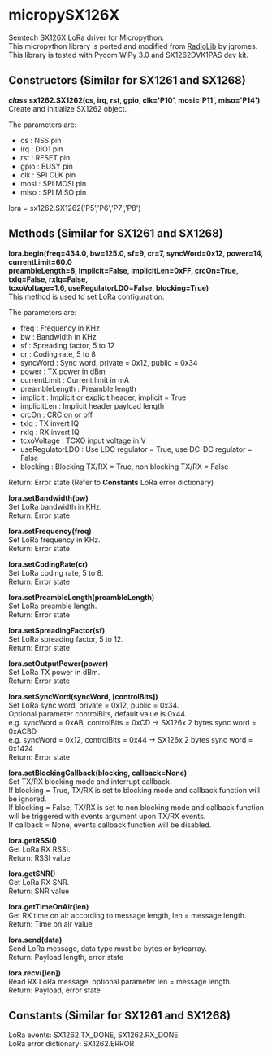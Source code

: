 # micropySX126X
Semtech SX126X LoRa driver for Micropython.  
This micropython library is ported and modified from [RadioLib](https://github.com/jgromes/RadioLib) by jgromes.  
This library is tested with Pycom WiPy 3.0 and SX1262DVK1PAS dev kit.

## Constructors (Similar for SX1261 and SX1268)  
***class*** **sx1262.SX1262(cs, irq, rst, gpio, clk='P10', mosi='P11', miso='P14')**  
Create and initialize SX1262 object.

The parameters are:  
- cs : NSS pin
- irq : DIO1 pin
- rst : RESET pin
- gpio : BUSY pin
- clk : SPI CLK pin
- mosi : SPI MOSI pin
- miso : SPI MISO pin

lora = sx1262.SX1262('P5','P6','P7','P8')

## Methods (Similar for SX1261 and SX1268)  
**lora.begin(freq=434.0, bw=125.0, sf=9, cr=7, syncWord=0x12, power=14, currentLimit=60.0  
preambleLength=8, implicit=False, implicitLen=0xFF, crcOn=True, txIq=False, rxIq=False,  
tcxoVoltage=1.6, useRegulatorLDO=False, blocking=True)**  
This method is used to set LoRa configuration.

The parameters are:  
- freq : Frequency in KHz
- bw : Bandwidth in KHz
- sf : Spreading factor, 5 to 12
- cr : Coding rate, 5 to 8
- syncWord : Sync word, private = 0x12, public = 0x34
- power : TX power in dBm
- currentLimit : Current limit in mA
- preambleLength : Preamble length
- implicit : Implicit or explicit header, implicit = True
- implicitLen : Implicit header payload length
- crcOn : CRC on or off
- txIq : TX invert IQ
- rxIq : RX invert IQ
- tcxoVoltage : TCXO input voltage in V
- useRegulatorLDO : Use LDO regulator = True, use DC-DC regulator = False
- blocking : Blocking TX/RX = True, non blocking TX/RX = False

Return: Error state (Refer to **Constants** LoRa error dictionary)

**lora.setBandwidth(bw)**  
Set LoRa bandwidth in KHz.  
Return: Error state

**lora.setFrequency(freq)**  
Set LoRa frequency in KHz.  
Return: Error state

**lora.setCodingRate(cr)**  
Set LoRa coding rate, 5 to 8.  
Return: Error state

**lora.setPreambleLength(preambleLength)**  
Set LoRa preamble length.  
Return: Error state

**lora.setSpreadingFactor(sf)**  
Set LoRa spreading factor, 5 to 12.  
Return: Error state

**lora.setOutputPower(power)**  
Set LoRa TX power in dBm.  
Return: Error state

**lora.setSyncWord(syncWord, [controlBits])**  
Set LoRa sync word, private = 0x12, public = 0x34.  
Optional parameter controlBits, default value is 0x44.  
e.g. syncWord = 0xAB, controlBits = 0xCD -> SX126x 2 bytes sync word = 0xACBD  
e.g. syncWord = 0x12, controlBits = 0x44 -> SX126x 2 bytes sync word = 0x1424  
Return: Error state

**lora.setBlockingCallback(blocking, callback=None)**  
Set TX/RX blocking mode and interrupt callback.  
If blocking = True, TX/RX is set to blocking mode and callback function will be ignored.  
If blocking = False, TX/RX is set to non blocking mode and callback function will be triggered with events argument upon TX/RX events.  
If callback = None, events callback function will be disabled.

**lora.getRSSI()**  
Get LoRa RX RSSI.  
Return: RSSI value

**lora.getSNR()**  
Get LoRa RX SNR.  
Return: SNR value

**lora.getTimeOnAir(len)**  
Get RX time on air according to message length, len = message length.  
Return: Time on air value

**lora.send(data)**  
Send LoRa message, data type must be bytes or bytearray.  
Return: Payload length, error state

**lora.recv([len])**  
Read RX LoRa message, optional parameter len = message length.  
Return: Payload, error state

## Constants (Similar for SX1261 and SX1268)  
LoRa events: SX1262.TX_DONE, SX1262.RX_DONE  
LoRa error dictionary: SX1262.ERROR
